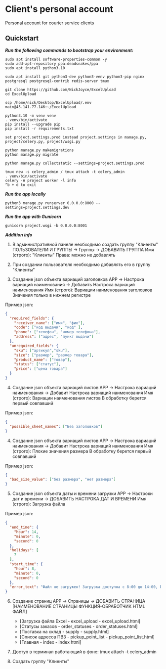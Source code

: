 # Client's personal account

Personal account for courier service clients

## Quickstart

***Run the following commands to bootstrap your environment:***

    sudo apt install software-properties-common -y  
    sudo add-apt-repository ppa:deadsnakes/ppa  
    sudo apt install python3.10
    
    sudo apt install git python3-dev python3-venv python3-pip nginx postgresql postgresql-contrib redis-server tmux
    
    git clone https://github.com/NickJoyce/ExcelUpload
    cd ExcelUpload
    
    scp /home/nick/Desktop/ExcelUpload/.env main@45.141.77.146:~/ExcelUpload
    
    python3.10 -m venv venv  
    . venv/bin/activate  
    pip install --upgrade pip  
    pip install -r requirements.txt
    
    set project.settings.prod instead project.settings in manage.py, project/celery.py, project/wsgi.py
    
    python manage.py makemigrations
    python manage.py migrate
    
    python manage.py collectstatic --settings=project.settings.prod
    
    tmux new -s celery_admin / tmux attach -t celery_admin 
    . venv/bin/activate
    celery -A project worker -l info
    ^b + d to exit

    


***Run the app locally***

    python3 manage.py runserver 0.0.0.0:8000 --settings=project.settings.dev

***Run the app with Gunicorn***

    gunicorn project.wsgi -b 0.0.0.0:8001

***Addition info***
1. В административной панеле необходимо создать группу "Клиенты"
ПОЛЬЗОВАТЕЛИ И ГРУППЫ -> Группы -> ДОБАВИТЬ ГРУППА 
Имя (строго): "Клиенты"
Права: можно не добавлять

2. При создании пользователя необходимо добавлять его в группу "Клиенты"

3. Создание json объекта вариаций заголовков
APP -> Настрока вариаций наименования -> Добавить Настрока вариаций наименования
Имя (строго): Вариации наименования заголовков
Значения только в нижнем регистре

Пример json:
```json
{
  "required_fields": {
    "receiver_name": ["имя", "фио"],
    "code": ["код выдачи", "код" ],
    "phone": ["телефон", "номер телефона"],
    "address": ["адрес", "пункт выдачи"]
  },
  "unrequired_fields": {
    "sku": ["артикул","sku"],
    "size": ["размер", "размер товара"],
    "product_name": ["товар"],
    "status": ["cтатус"],
    "price": ["цена товара"]
  }
}
```

4. Создание json объекта вариаций листов
APP ->  Настрока вариаций наименования -> Добавит Настрока вариаций наименования
Имя (строго): Вариации наименования листов
В обработку берется первый совпавший

Пример json:
```json
{
  "possible_sheet_names": ["Без заголовков"]
}
```


4. Создание json объекта вариаций листов
APP ->  Настрока вариаций наименования -> Добавит Настрока вариаций наименования
Имя (строго): Плохие значения размера
В обработку берется первый совпавший

Пример json:
```json
{
  "bad_size_value": ["без размера", "нет размера"]
}
```


5. Создание json объекта даты и времени загрузки
APP ->  Настроки дат и времени	-> ДОБАВИТЬ НАСТРОКА ДАТ И ВРЕМЕНИ
Имя (строго): Загрузка файла

Пример json:
```json
{
  "end_time": {
    "hour": 14,
    "minute": 0,
    "second": 0
  },
  "holidays": [
    7
  ],
  "start_time": {
    "hour": 8,
    "minute": 0,
    "second": 0
  },
  "error_text": "Файл не загружен! Загрузка доступна с 8:00 до 14:00, ПН-СБ"
}
```

6. Создание страниц 
APP -> Страницы -> ДОБАВИТЬ СТРАНИЦА
    [НАИМЕНОВАНИЕ СТРАНИЦЫ 
    ФУНКЦИЯ-ОБРАБОТЧИК 
    HTML ФАЙЛ]

    - [Загрузка файла Excel	  -  excel_upload	-   excel_upload.html]
    - [Статусы заказов   -   order_statuses   -   order_statuses.html]
    - [Поставка на склад   -   supply   -   supply.html]
    - [Список адресов ПВЗ   -   pickup_point_list   -   pickup_point_list.html]
    - [Главная   -   index   -   index html]


7. Доступ в терминал работающий в фоне: tmux attach -t celery_admin

8. Создать группу "Клиенты"

